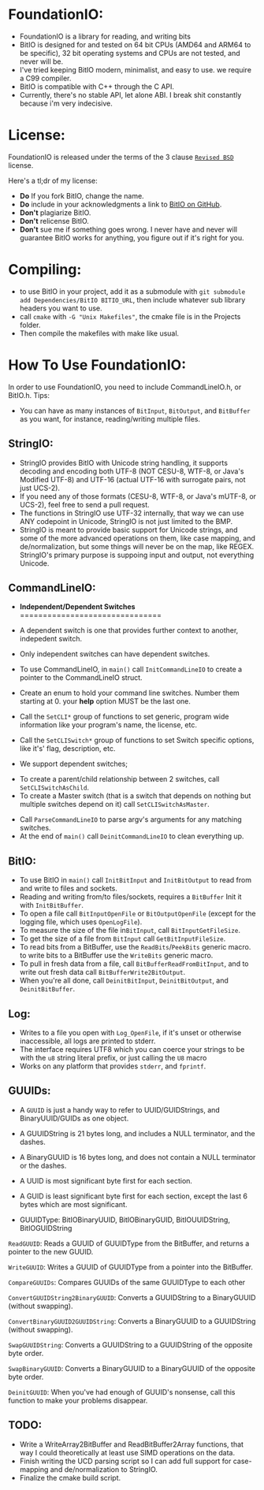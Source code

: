**FoundationIO:**
========
* FoundationIO is a library for reading, and writing bits
* BitIO is designed for and tested on 64 bit CPUs (AMD64 and ARM64 to be specific), 32 bit operating systems and CPUs are not tested, and never will be.
* I've tried keeping BitIO modern, minimalist, and easy to use. we require a C99 compiler.
* BitIO is compatible with C++ through the C API.
* Currently, there's no stable API, let alone ABI. I break shit constantly because i'm very indecisive.

License:
=======
FoundationIO is released under the terms of the 3 clause [`Revised BSD`](https://tldrlegal.com/license/bsd-3-clause-license-%28revised%29) license.

Here's a tl;dr of my license:

* **Do** If you fork BitIO, change the name.
* **Do** include in your acknowledgments a link to [BitIO on GitHub](https://www.github.com/MarcusJohnson91/FoundationIO).
* **Don't** plagiarize BitIO.
* **Don't** relicense BitIO.
* **Don't** sue me if something goes wrong. I never have and never will guarantee BitIO works for anything, you figure out if it's right for you.

Compiling:
=========
* to use BitIO in your project, add it as a submodule with `git submodule add Dependencies/BitIO BITIO_URL`, then include whatever sub library headers you want to use.
* call `cmake` with `-G "Unix Makefiles"`, the cmake file is in the Projects folder.
* Then compile the makefiles with make like usual.

How To Use FoundationIO:
===================
In order to use FoundationIO, you need to include CommandLineIO.h, or BitIO.h.
Tips:

* You can have as many instances of `BitInput`, `BitOutput`, and `BitBuffer` as you want, for instance, reading/writing multiple files.

StringIO:
----------
* StringIO provides BitIO with Unicode string handling, it supports decoding and encoding both UTF-8 (NOT CESU-8, WTF-8, or Java's Modified UTF-8) and UTF-16 (actual UTF-16 with surrogate pairs, not just UCS-2).
* If you need any of those formats (CESU-8, WTF-8, or Java's mUTF-8, or UCS-2), feel free to send a pull request.
* The functions in StringIO use UTF-32 internally, that way we can use ANY codepoint in Unicode, StringIO is not just limited to the BMP.
* StringIO is meant to provide basic support for Unicode strings, and some of the more advanced operations on them, like case mapping, and de/normalization, but some things will never be on the map, like REGEX. StringIO's primary purpose is suppoing input and output, not everything Unicode.

CommandLineIO:
-------------
* **Independent/Dependent Switches**
===============================
* A dependent switch is one that provides further context to another, indepedent switch.
* Only independent switches can have dependent switches.

* To use CommandLineIO, in `main()` call `InitCommandLineIO` to create a pointer to the CommandLineIO struct.
* Create an enum to hold your command line switches. Number them starting at 0. your **help** option MUST be the last one.
* Call the `SetCLI*` group of functions to set generic, program wide information like your program's name, the license, etc.
* Call the `SetCLISwitch*` group of functions to set Switch specific options, like it's' flag, description, etc.
* We support dependent switches;
- To create a parent/child relationship between 2 switches, call `SetCLISwitchAsChild`.
- To create a Master switch (that is a switch that depends on nothing but multiple switches depend on it) call `SetCLISwitchAsMaster`.
* Call `ParseCommandLineIO` to parse argv's arguments for any matching switches.
* At the end of `main()` call `DeinitCommandLineIO` to clean everything up.

BitIO:
-----
* To use BitIO in `main()` call `InitBitInput` and `InitBitOutput` to read from and write to files and sockets.
* Reading and writing from/to files/sockets, requires a `BitBuffer` Init it with `InitBitBuffer`.
* To open a file call `BitInputOpenFile` or `BitOutputOpenFile` (except for the logging file, which uses `OpenLogFile`).
* To measure the size of the file in`BitInput`, call `BitInputGetFileSize`.
* To get the size of a file from `BitInput` call `GetBitInputFileSize`.
* To read bits from a BitBuffer, use the `ReadBits`/`PeekBits` generic macro. to write bits to a BitBuffer use the `WriteBits` generic macro.
* To pull in fresh data from a file, call `BitBufferReadFromBitInput`, and to write out fresh data call `BitBufferWrite2BitOutput`.
* When you're all done, call `DeinitBitInput`, `DeinitBitOutput`, and `DeinitBitBuffer`.


Log:
-------
* Writes to a file you open with `Log_OpenFile`, if it's unset or otherwise inaccessible, all logs are printed to stderr.
* The interface requires UTF8 which you can coerce your strings to be with the `u8` string literal prefix, or just calling the `U8` macro
* Works on any platform that provides `stderr`, and `fprintf`.

GUUIDs:
----------
* A `GUUID` is just a handy way to refer to UUID/GUIDStrings, and BinaryUUID/GUIDs as one object.
* A GUUIDString is 21 bytes long, and includes a NULL terminator,  and the dashes.
* A BinaryGUUID is 16 bytes long, and does not contain a NULL terminator or the dashes.
* A UUID is most significant byte first for each section.
* A GUID is least significant byte first for each section, except the last 6 bytes which are most significant.

* GUUIDType: BitIOBinaryUUID, BitIOBinaryGUID, BitIOUUIDString, BitIOGUIDString

`ReadGUUID`:  Reads a GUUID of GUUIDType from the BitBuffer, and returns a pointer to the new GUUID.

`WriteGUUID`: Writes a GUUID of GUUIDType from a pointer into the BitBuffer.

`CompareGUUIDs`: Compares GUUIDs of the same GUUIDType to each other

`ConvertGUUIDString2BinaryGUUID`: Converts a GUUIDString to a BinaryGUUID (without swapping).

`ConvertBinaryGUUID2GUUIDString`: Converts a BinaryGUUID to a GUUIDString (without swapping).

`SwapGUUIDString`: Converts a GUUIDString to a GUUIDString of the opposite byte order.

`SwapBinaryGUUID`: Converts a BinaryGUUID to a BinaryGUUID of the opposite byte order.

`DeinitGUUID`: When you've had enough of GUUID's nonsense, call this function to make your problems disappear.

TODO:
-----
* Write a WriteArray2BitBuffer and ReadBitBuffer2Array functions, that way I could theoretically at least use SIMD operations on the data.
* Finish writing the UCD parsing script so I can add full support for case-mapping and de/normalization to StringIO.
* Finalize the cmake build script.
